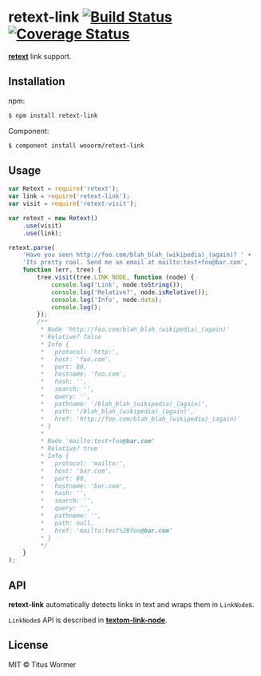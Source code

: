 # retext-link [![Build Status](https://img.shields.io/travis/wooorm/retext-link.svg?style=flat)](https://travis-ci.org/wooorm/retext-link) [![Coverage Status](https://img.shields.io/coveralls/wooorm/retext-link.svg?style=flat)](https://coveralls.io/r/wooorm/retext-link?branch=master)

**[retext](https://github.com/wooorm/retext "Retext")** link support.

## Installation

npm:
```sh
$ npm install retext-link
```

Component:
```sh
$ component install wooorm/retext-link
```

## Usage

```js
var Retext = require('retext');
var link = require('retext-link');
var visit = require('retext-visit');

var retext = new Retext()
    .use(visit)
    .use(link);

retext.parse(
    'Have you seen http://foo.com/blah_blah_(wikipedia)_(again)? ' +
    'Its pretty cool. Send me an email at mailto:test+foo@bar.com',
    function (err, tree) {
        tree.visit(tree.LINK_NODE, function (node) {
            console.log('Link', node.toString());
            console.log('Relative?', node.isRelative());
            console.log('Info', node.data);
            console.log();
        });
        /**
         * Node 'http://foo.com/blah_blah_(wikipedia)_(again)'
         * Relative? false
         * Info {
         *   protocol: 'http:',
         *   host: 'foo.com',
         *   port: 80,
         *   hostname: 'foo.com',
         *   hash: '',
         *   search: '',
         *   query: '',
         *   pathname: '/blah_blah_(wikipedia)_(again)',
         *   path: '/blah_blah_(wikipedia)_(again)',
         *   href: 'http://foo.com/blah_blah_(wikipedia)_(again)'
         * }
         *
         * Node 'mailto:test+foo@bar.com'
         * Relative? true
         * Info {
         *   protocol: 'mailto:',
         *   host: 'bar.com',
         *   port: 80,
         *   hostname: 'bar.com',
         *   hash: '',
         *   search: '',
         *   query: '',
         *   pathname: '',
         *   path: null,
         *   href: 'mailto:test%2Bfoo@bar.com'
         * }
         */
    }
);
```

## API

**retext-link** automatically detects links in text and wraps them in `LinkNode`s.

`LinkNode`s API is described in **[textom-link-node](https://github.com/wooorm/textom-link-node#api)**.

## License

MIT © Titus Wormer

